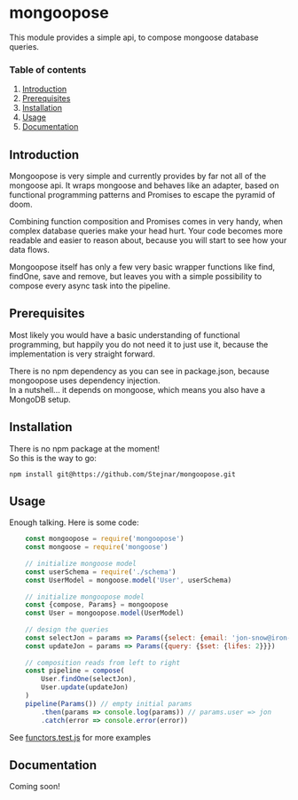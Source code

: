 # mongoopose

This module provides a simple api, to compose mongoose database queries.

### Table of contents

1. [Introduction](#introduction)
2. [Prerequisites](#prerequisites)
3. [Installation](#installation) 
4. [Usage](#usage)
5. [Documentation](#documentation)

## Introduction

Mongoopose is very simple and currently provides by far not all of the mongoose api.
It wraps mongoose and behaves like an adapter, based on functional programming patterns 
and Promises to escape the pyramid of doom.

Combining function composition and Promises comes in very handy, when complex database
queries make your head hurt. Your code becomes more readable and easier to reason about, 
because you will start to see how your data flows.

Mongoopose itself has only a few very basic wrapper functions like find, findOne, save and remove, 
but leaves you with a simple possibility to compose every async task into the pipeline.

## Prerequisites

Most likely you would have a basic understanding of functional programming, 
but happily you do not need it to just use it, because the implementation is very straight forward.
  
There is no npm dependency as you can see in package.json, because mongoopose uses 
dependency injection.</br>
In a nutshell... it depends on mongoose, which means you also have a MongoDB setup.

## Installation

There is no npm package at the moment!</br>
So this is the way to go:

    npm install git@https://github.com/Stejnar/mongoopose.git

## Usage

Enough talking. Here is some code:

```javascript
    const mongoopose = require('mongoopose')
    const mongoose = require('mongoose')
    
    // initialize mongoose model
    const userSchema = require('./schema')
    const UserModel = mongoose.model('User', userSchema)
    
    // initialize mongoopose model
    const {compose, Params} = mongoopose
    const User = mongoopose.model(UserModel)
    
    // design the queries
    const selectJon = params => Params({select: {email: 'jon-snow@iron-throne.com'}})
    const updateJon = params => Params({query: {$set: {lifes: 2}}})
    
    // composition reads from left to right
    const pipeline = compose(
        User.findOne(selectJon),
        User.update(updateJon)
    )
    pipeline(Params()) // empty initial params
        .then(params => console.log(params)) // params.user => jon 
        .catch(error => console.error(error))
```
See [functors.test.js](./__tests__/functors.test.js) for more examples

## Documentation

Coming soon!
